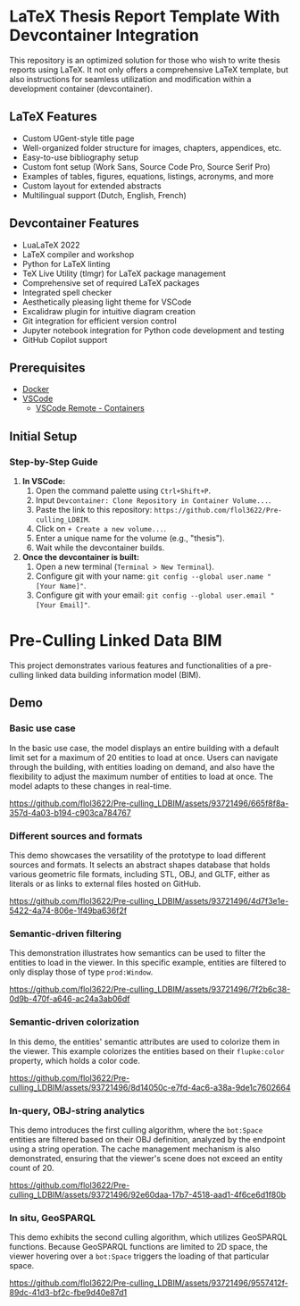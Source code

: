 # LaTeX Thesis Report Template With Devcontainer Integration
This repository is an optimized solution for those who wish to write thesis reports using LaTeX. It not only offers a comprehensive LaTeX template, but also instructions for seamless utilization and modification within a development container (devcontainer).

## LaTeX Features 
- Custom UGent-style title page
- Well-organized folder structure for images, chapters, appendices, etc.
- Easy-to-use bibliography setup
- Custom font setup (Work Sans, Source Code Pro, Source Serif Pro)
- Examples of tables, figures, equations, listings, acronyms, and more
- Custom layout for extended abstracts
- Multilingual support (Dutch, English, French)

## Devcontainer Features
- LuaLaTeX 2022
- LaTeX compiler and workshop
- Python for LaTeX linting
- TeX Live Utility (tlmgr) for LaTeX package management
- Comprehensive set of required LaTeX packages
- Integrated spell checker
- Aesthetically pleasing light theme for VSCode
- Excalidraw plugin for intuitive diagram creation
- Git integration for efficient version control
- Jupyter notebook integration for Python code development and testing
- GitHub Copilot support

## Prerequisites
- [Docker](https://www.docker.com/products/docker-desktop/)
- [VSCode](https://code.visualstudio.com/)
    - [VSCode Remote - Containers](https://marketplace.visualstudio.com/items?itemName=ms-vscode-remote.remote-containers)

## Initial Setup
### Step-by-Step Guide
1. **In VSCode:**
    1. Open the command palette using `Ctrl+Shift+P`.
    2. Input `Devcontainer: Clone Repository in Container Volume...`.
    3. Paste the link to this repository: `https://github.com/flol3622/Pre-culling_LDBIM`.
    4. Click on `+ Create a new volume...`.
    5. Enter a unique name for the volume (e.g., "thesis").
    6. Wait while the devcontainer builds.
2. **Once the devcontainer is built:**
    1. Open a new terminal (`Terminal > New Terminal`).
    2. Configure git with your name: `git config --global user.name "[Your Name]"`.
    3. Configure git with your email: `git config --global user.email "[Your Email]"`.


# Pre-Culling Linked Data BIM
This project demonstrates various features and functionalities of a pre-culling linked data building information model (BIM).

## Demo
### Basic use case
In the basic use case, the model displays an entire building with a default limit set for a maximum of 20 entities to load at once. Users can navigate through the building, with entities loading on demand, and also have the flexibility to adjust the maximum number of entities to load at once. The model adapts to these changes in real-time.

https://github.com/flol3622/Pre-culling_LDBIM/assets/93721496/665f8f8a-357d-4a03-b194-c903ca784767

### Different sources and formats
This demo showcases the versatility of the prototype to load different sources and formats. It selects an abstract shapes database that holds various geometric file formats, including STL, OBJ, and GLTF, either as literals or as links to external files hosted on GitHub. 

https://github.com/flol3622/Pre-culling_LDBIM/assets/93721496/4d7f3e1e-5422-4a74-806e-1f49ba636f2f

### Semantic-driven filtering
This demonstration illustrates how semantics can be used to filter the entities to load in the viewer. In this specific example, entities are filtered to only display those of type `prod:Window`.

https://github.com/flol3622/Pre-culling_LDBIM/assets/93721496/7f2b6c38-0d9b-470f-a646-ac24a3ab06df

### Semantic-driven colorization
In this demo, the entities' semantic attributes are used to colorize them in the viewer. This example colorizes the entities based on their `flupke:color` property, which holds a color code.

https://github.com/flol3622/Pre-culling_LDBIM/assets/93721496/8d14050c-e7fd-4ac6-a38a-9de1c7602664

### In-query, OBJ-string analytics
This demo introduces the first culling algorithm, where the `bot:Space` entities are filtered based on their OBJ definition, analyzed by the endpoint using a string operation. The cache management mechanism is also demonstrated, ensuring that the viewer's scene does not exceed an entity count of 20.

https://github.com/flol3622/Pre-culling_LDBIM/assets/93721496/92e60daa-17b7-4518-aad1-4f6ce6d1f80b

### In situ, GeoSPARQL
This demo exhibits the second culling algorithm, which utilizes GeoSPARQL functions. Because GeoSPARQL functions are limited to 2D space, the viewer hovering over a `bot:Space` triggers the loading of that particular space.

https://github.com/flol3622/Pre-culling_LDBIM/assets/93721496/9557412f-89dc-41d3-bf2c-fbe9d40e87d1
